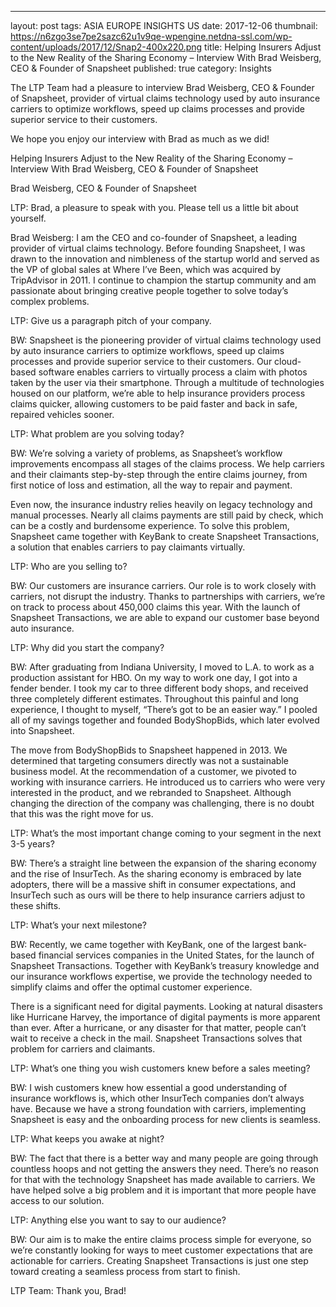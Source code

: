 ---
layout: post
tags: ASIA EUROPE INSIGHTS US
date: 2017-12-06
thumbnail: https://n6zgo3se7pe2sazc62u1v9qe-wpengine.netdna-ssl.com/wp-content/uploads/2017/12/Snap2-400x220.png
title: Helping Insurers Adjust to the New Reality of the Sharing Economy – Interview With Brad Weisberg, CEO & Founder of Snapsheet
published: true
category: Insights

The LTP Team had a pleasure to interview Brad Weisberg, CEO & Founder of Snapsheet, provider of virtual claims technology used by auto insurance carriers to optimize workflows, speed up claims processes and provide superior service to their customers.

We hope you enjoy our interview with Brad as much as we did! <!--more-->

Helping Insurers Adjust to the New Reality of the Sharing Economy – Interview With Brad Weisberg, CEO & Founder of Snapsheet

Brad Weisberg, CEO & Founder of Snapsheet

LTP: Brad, a pleasure to speak with you. Please tell us a little bit about yourself.

Brad Weisberg: I am the CEO and co-founder of Snapsheet, a leading provider of virtual claims technology. Before founding Snapsheet, I was drawn to the innovation and nimbleness of the startup world and served as the VP of global sales at Where I’ve Been, which was acquired by TripAdvisor in 2011. I continue to champion the startup community and am passionate about bringing creative people together to solve today’s complex problems.

LTP: Give us a paragraph pitch of your company.

BW: Snapsheet is the pioneering provider of virtual claims technology used by auto insurance carriers to optimize workflows, speed up claims processes and provide superior service to their customers. Our cloud-based software enables carriers to virtually process a claim with photos taken by the user via their smartphone. Through a multitude of technologies housed on our platform, we’re able to help insurance providers process claims quicker, allowing customers to be paid faster and back in safe, repaired vehicles sooner.

LTP: What problem are you solving today?

BW: We’re solving a variety of problems, as Snapsheet’s workflow improvements encompass all stages of the claims process. We help carriers and their claimants step-by-step through the entire claims journey, from first notice of loss and estimation, all the way to repair and payment.

Even now, the insurance industry relies heavily on legacy technology and manual processes. Nearly all claims payments are still paid by check, which can be a costly and burdensome experience. To solve this problem, Snapsheet came together with KeyBank to create Snapsheet Transactions, a solution that enables carriers to pay claimants virtually.

LTP: Who are you selling to?

BW: Our customers are insurance carriers. Our role is to work closely with carriers, not disrupt the industry. Thanks to partnerships with carriers, we’re on track to process about 450,000 claims this year. With the launch of Snapsheet Transactions, we are able to expand our customer base beyond auto insurance.

LTP: Why did you start the company?

BW: After graduating from Indiana University, I moved to L.A. to work as a production assistant for HBO. On my way to work one day, I got into a fender bender. I took my car to three different body shops, and received three completely different estimates. Throughout this painful and long experience, I thought to myself, “There’s got to be an easier way.” I pooled all of my savings together and founded BodyShopBids, which later evolved into Snapsheet.

The move from BodyShopBids to Snapsheet happened in 2013. We determined that targeting consumers directly was not a sustainable business model. At the recommendation of a customer, we pivoted to working with insurance carriers. He introduced us to carriers who were very interested in the product, and we rebranded to Snapsheet. Although changing the direction of the company was challenging, there is no doubt that this was the right move for us.

LTP: What’s the most important change coming to your segment in the next 3-5 years?

BW: There’s a straight line between the expansion of the sharing economy and the rise of InsurTech. As the sharing economy is embraced by late adopters, there will be a massive shift in consumer expectations, and InsurTech such as ours will be there to help insurance carriers adjust to these shifts.

LTP: What’s your next milestone?

BW: Recently, we came together with KeyBank, one of the largest bank-based financial services companies in the United States, for the launch of Snapsheet Transactions. Together with KeyBank’s treasury knowledge and our insurance workflows expertise, we provide the technology needed to simplify claims and offer the optimal customer experience.

There is a significant need for digital payments. Looking at natural disasters like Hurricane Harvey, the importance of digital payments is more apparent than ever. After a hurricane, or any disaster for that matter, people can’t wait to receive a check in the mail. Snapsheet Transactions solves that problem for carriers and claimants.

LTP: What’s one thing you wish customers knew before a sales meeting?

BW: I wish customers knew how essential a good understanding of insurance workflows is, which other InsurTech companies don’t always have. Because we have a strong foundation with carriers, implementing Snapsheet is easy and the onboarding process for new clients is seamless.

LTP: What keeps you awake at night?

BW: The fact that there is a better way and many people are going through countless hoops and not getting the answers they need. There’s no reason for that with the technology Snapsheet has made available to carriers. We have helped solve a big problem and it is important that more people have access to our solution.

LTP: Anything else you want to say to our audience?

BW: Our aim is to make the entire claims process simple for everyone, so we’re constantly looking for ways to meet customer expectations that are actionable for carriers. Creating Snapsheet Transactions is just one step toward creating a seamless process from start to finish.

LTP Team: Thank you, Brad!
